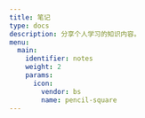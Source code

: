 ```yaml
---
title: 笔记
type: docs
description: 分享个人学习的知识内容。
menu:
  main:
    identifier: notes
    weight: 2
    params:
      icon:
        vendor: bs
        name: pencil-square
---
```

